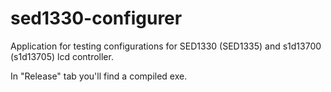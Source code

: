 # sed1330-configurer
Application for testing configurations for SED1330 (SED1335) and s1d13700 (s1d13705) lcd controller.

In "Release" tab you'll find a compiled exe.